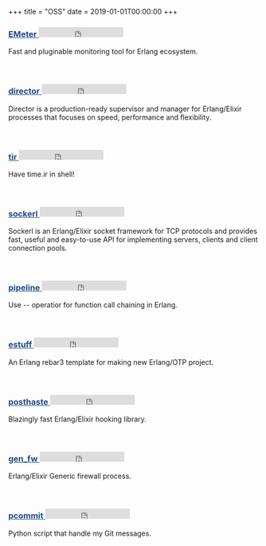 +++
title = "OSS"
date  = 2019-01-01T00:00:00
+++


### <a href="https://github.com/emeter" target="_blank" style="color:#204A87">EMeter </a><iframe src="https://ghbtns.com/github-btn.html?user=emeter&repo=emeter&type=star&count=true" frameborder="0" scrolling="0" width="170px" height="20px"></iframe>
Fast and pluginable monitoring tool for Erlang ecosystem. <br/><br/><br/>

### <a href="https://github.com/pouriya-jahanbakhsh/director" target="_blank" style="color:#204A87">director </a><iframe src="https://ghbtns.com/github-btn.html?user=pouriya-jahanbakhsh&repo=director&type=star&count=true" frameborder="0" scrolling="0" width="170px" height="20px"></iframe>
Director is a production-ready supervisor and manager for Erlang/Elixir processes that focuses on speed, performance and flexibility.<br/><br/><br/>

### <a href="https://github.com/pouriya-jahanbakhsh/tir" target="_blank" style="color:#204A87">tir </a><iframe src="https://ghbtns.com/github-btn.html?user=pouriya-jahanbakhsh&repo=tir&type=star&count=true" frameborder="0" scrolling="0" width="170px" height="20px"></iframe>
Have time.ir in shell!<br/><br/><br/>

### <a href="https://github.com/pouriya-jahanbakhsh/sockerl" target="_blank" style="color:#204A87">sockerl </a><iframe src="https://ghbtns.com/github-btn.html?user=pouriya-jahanbakhsh&repo=sockerl&type=star&count=true" frameborder="0" scrolling="0" width="170px" height="20px"></iframe>
Sockerl is an Erlang/Elixir socket framework for TCP protocols and provides fast, useful and easy-to-use API for implementing servers, clients and client connection pools.<br/><br/><br/>

### <a href="https://github.com/pouriya-jahanbakhsh/pipeline" target="_blank" style="color:#204A87">pipeline </a><iframe src="https://ghbtns.com/github-btn.html?user=pouriya-jahanbakhsh&repo=pipeline&type=star&count=true" frameborder="0" scrolling="0" width="170px" height="20px"></iframe>
Use -- operatior for function call chaining in Erlang.<br/><br/><br/>

### <a href="https://github.com/pouriya-jahanbakhsh/estuff" target="_blank" style="color:#204A87">estuff </a><iframe src="https://ghbtns.com/github-btn.html?user=pouriya-jahanbakhsh&repo=estuff&type=star&count=true" frameborder="0" scrolling="0" width="170px" height="20px"></iframe>
An Erlang rebar3 template for making new Erlang/OTP project.<br/><br/><br/>

### <a href="https://github.com/pouriya-jahanbakhsh/posthaste" target="_blank" style="color:#204A87">posthaste </a><iframe src="https://ghbtns.com/github-btn.html?user=pouriya-jahanbakhsh&repo=posthaste&type=star&count=true" frameborder="0" scrolling="0" width="170px" height="20px"></iframe>
Blazingly fast Erlang/Elixir hooking library. <br/><br/><br/>

### <a href="https://github.com/pouriya-jahanbakhsh/gen_fw" target="_blank" style="color:#204A87">gen_fw </a><iframe src="https://ghbtns.com/github-btn.html?user=pouriya-jahanbakhsh&repo=gen_fw&type=star&count=true" frameborder="0" scrolling="0" width="170px" height="20px"></iframe>
Erlang/Elixir Generic firewall process. <br/><br/><br/>

### <a href="https://github.com/pouriya-jahanbakhsh/pcommit" target="_blank" style="color:#204A87">pcommit </a><iframe src="https://ghbtns.com/github-btn.html?user=pouriya-jahanbakhsh&repo=pcommit&type=star&count=true" frameborder="0" scrolling="0" width="170px" height="20px"></iframe>
Python script that handle my Git messages.

